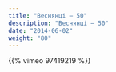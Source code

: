 ```yaml
---
title: "Веснянці — 50"
description: "Веснянці — 50"
date: "2014-06-02"
weight: "80"
---
```


{{% vimeo 97419219 %}}
